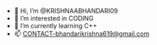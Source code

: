 - 👋 Hi, I’m @KRISHNAABHANDARI09
- 👀 I’m interested in CODING
- 🌱 I’m currently learning C++
- 📫 CONTACT-bhandarikrishna619@gmail.com


<!---
KRISHNAABHANDARI09/KRISHNAABHANDARI09 is a ✨ special ✨ repository because its `README.md` (this file) appears on your GitHub profile.
You can click the Preview link to take a look at your changes.
--->
